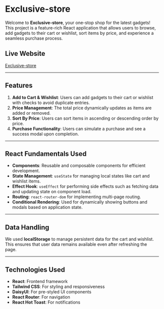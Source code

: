 # Exclusive-store

Welcome to **Exclusive-store**, your one-stop shop for the latest gadgets! This project is a feature-rich React application that allows users to browse, add gadgets to their cart or wishlist, sort items by price, and experience a seamless purchase process.

## Live Website
[Exclusive-store](https://gadget-sto.surge.sh)

---

## Features
1. **Add to Cart & Wishlist**: Users can add gadgets to their cart or wishlist with checks to avoid duplicate entries.
2. **Price Management**: The total price dynamically updates as items are added or removed.
3. **Sort By Price**: Users can sort items in ascending or descending order by price.
4. **Purchase Functionality**: Users can simulate a purchase and see a success modal upon completion.

---

## React Fundamentals Used
- **Components**: Reusable and composable components for efficient development.
- **State Management**: `useState` for managing local states like cart and wishlist items.
- **Effect Hook**: `useEffect` for performing side effects such as fetching data and updating state on component load.
- **Routing**: `react-router-dom` for implementing multi-page routing.
- **Conditional Rendering**: Used for dynamically showing buttons and modals based on application state.

---

## Data Handling
We used **localStorage** to manage persistent data for the cart and wishlist. This ensures that user data remains available even after refreshing the page.

---

## Technologies Used
- **React**: Frontend framework
- **Tailwind CSS**: For styling and responsiveness
- **DaisyUI**: For pre-styled UI components
- **React Router**: For navigation
- **React Hot Toast**: For notifications